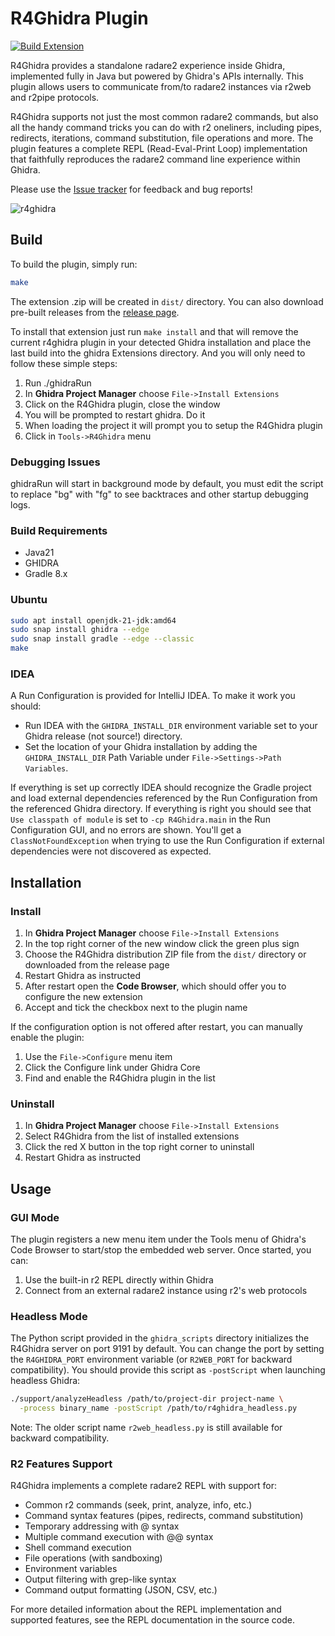 # R4Ghidra Plugin

[![Build Extension](https://github.com/radareorg/r4ghidra/actions/workflows/gradle.yml/badge.svg)](https://github.com/radareorg/r4ghidra/actions/workflows/gradle.yml)

R4Ghidra provides a standalone radare2 experience inside Ghidra, implemented fully in Java but powered by Ghidra's APIs internally. This plugin allows users to communicate from/to radare2 instances via r2web and r2pipe protocols.

R4Ghidra supports not just the most common radare2 commands, but also all the handy command tricks you can do with r2 oneliners, including pipes, redirects, iterations, command substitution, file operations and more. The plugin features a complete REPL (Read-Eval-Print Loop) implementation that faithfully reproduces the radare2 command line experience within Ghidra.

Please use the [Issue tracker](https://github.com/radareorg/ghidra-r2web/issues) for feedback and bug reports!

![r4ghidra](r4ghidra.png)


## Build

To build the plugin, simply run:

```bash
make
```

The extension .zip will be created in `dist/` directory. You can also download pre-built releases from the [release page](https://github.com/radareorg/ghidra-r2web/releases).

To install that extension just run `make install` and that will remove the current r4ghidra plugin in your detected Ghidra installation and place the last build into the ghidra Extensions directory. And you will only need to follow  these simple steps:

1. Run ./ghidraRun
2. In **Ghidra Project Manager** choose `File->Install Extensions`
3. Click on the R4Ghidra plugin, close the window
4. You will be prompted to restart ghidra. Do it
5. When loading the project it will prompt you to setup the R4Ghidra plugin
6. Click in `Tools->R4Ghidra` menu

### Debugging Issues

ghidraRun will start in background mode by default, you must edit the script to replace "bg" with "fg" to see backtraces and other startup debugging logs.

### Build Requirements

- Java21
- GHIDRA
- Gradle 8.x

### Ubuntu

```bash
sudo apt install openjdk-21-jdk:amd64
sudo snap install ghidra --edge
sudo snap install gradle --edge --classic
make
```

### IDEA

A Run Configuration is provided for IntelliJ IDEA. To make it work you should: 

* Run IDEA with the `GHIDRA_INSTALL_DIR` environment variable set to your Ghidra release (not source!) directory.
* Set the location of your Ghidra installation by adding the `GHIDRA_INSTALL_DIR` Path Variable under `File->Settings->Path Variables`.

If everything is set up correctly IDEA should recognize the Gradle project and load external dependencies referenced by the Run Configuration from the referenced Ghidra directory. If everything is right you should see that `Use classpath of module` is set to `-cp R4Ghidra.main` in the Run Configuration GUI, and no errors are shown. You'll get a `ClassNotFoundException` when trying to use the Run Configuration if external dependencies were not discovered as expected. 


## Installation

### Install

1. In **Ghidra Project Manager** choose `File->Install Extensions`
2. In the top right corner of the new window click the green plus sign
3. Choose the R4Ghidra distribution ZIP file from the `dist/` directory or downloaded from the release page
4. Restart Ghidra as instructed
5. After restart open the **Code Browser**, which should offer you to configure the new extension
6. Accept and tick the checkbox next to the plugin name

If the configuration option is not offered after restart, you can manually enable the plugin:
1. Use the `File->Configure` menu item
2. Click the Configure link under Ghidra Core
3. Find and enable the R4Ghidra plugin in the list

### Uninstall

1. In **Ghidra Project Manager** choose `File->Install Extensions`
2. Select R4Ghidra from the list of installed extensions
3. Click the red X button in the top right corner to uninstall
4. Restart Ghidra as instructed

## Usage

### GUI Mode

The plugin registers a new menu item under the Tools menu of Ghidra's Code Browser to start/stop the embedded web server. Once started, you can:

1. Use the built-in r2 REPL directly within Ghidra
2. Connect from an external radare2 instance using r2's web protocols

### Headless Mode

The Python script provided in the `ghidra_scripts` directory initializes the R4Ghidra server on port 9191 by default. You can change the port by setting the `R4GHIDRA_PORT` environment variable (or `R2WEB_PORT` for backward compatibility). You should provide this script as `-postScript` when launching headless Ghidra:

```bash
./support/analyzeHeadless /path/to/project-dir project-name \
  -process binary_name -postScript /path/to/r4ghidra_headless.py
```

Note: The older script name `r2web_headless.py` is still available for backward compatibility.

### R2 Features Support

R4Ghidra implements a complete radare2 REPL with support for:

- Common r2 commands (seek, print, analyze, info, etc.)
- Command syntax features (pipes, redirects, command substitution)
- Temporary addressing with @ syntax
- Multiple command execution with @@ syntax
- Shell command execution
- File operations (with sandboxing)
- Environment variables
- Output filtering with grep-like syntax
- Command output formatting (JSON, CSV, etc.)

For more detailed information about the REPL implementation and supported features, see the REPL documentation in the source code.
